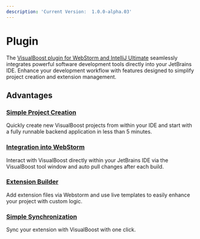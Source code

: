 ```yaml
---
description: 'Current Version:  1.0.0-alpha.03'
---
```


# Plugin

The [VisualBoost plugin for WebStorm and IntelliJ Ultimate](https://plugins.jetbrains.com/plugin/24273-visualboost) seamlessly integrates powerful software development tools directly into your JetBrains IDE. Enhance your development workflow with features designed to simplify project creation and extension management.

## Advantages

### [Simple Project Creation](create-project.md)

Quickly create new VisualBoost projects from within your IDE and start with a fully runnable backend application in less than 5 minutes.

### [Integration into WebStorm](toolwindow.md)

Interact with VisualBoost directly within your JetBrains IDE via the VisualBoost tool window and auto pull changes after each build.&#x20;

### [Extension Builder](extensions.md)

Add extension files via Webstorm and use live templates to easily enhance your project with custom logic.

### [Simple Synchronization](extensions.md#synchronize-with-visualboost)

Sync your extension with VisualBoost with one click.





